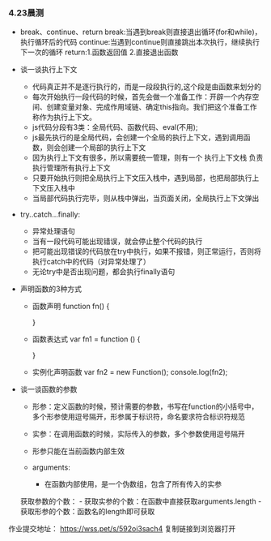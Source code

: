 ### 4.23晨测
- break、continue、return
    break:当遇到break则直接退出循环(for和while)，执行循环后的代码
    continue:当遇到continue则直接跳出本次执行，继续执行下一次的循环
    return:1.函数返回值 2.直接退出函数

- 谈一谈执行上下文
    - 代码真正并不是逐行执行的，而是一段段执行的,这个段是由函数来划分的
    - 每次开始执行一段代码的时候，首先会做一个准备工作：开辟一个内存空间、创建变量对象、完成作用域链、确定this指向。我们把这个准备工作称作为执行上下文。
    - js代码分段有3类：全局代码、函数代码、eval(不用);
    - js最先执行的是全局代码，会创建一个全局的执行上下文，遇到调用函数，则会创建一个局部的执行上下文
    - 因为执行上下文有很多，所以需要统一管理，则有一个 执行上下文栈 负责执行管理所有执行上下文
    - 只要开始执行则把全局执行上下文压入栈中，遇到局部，也把局部执行上下文压入栈中
    - 当局部代码执行完毕，则从栈中弹出，当页面关闭，全局执行上下文弹出 

- try..catch...finally:
    - 异常处理语句
    - 当有一段代码可能出现错误，就会停止整个代码的执行
    - 把可能出现错误的代码放在try中执行，如果不报错，则正常运行，否则将执行catch中的代码（对异常处理了）
    - 无论try中是否出现问题，都会执行finally语句

- 声明函数的3种方式
    - 函数声明
        function fn() {

        }
    - 函数表达式
        var fn1 = function () {

        }
    - 实例化声明函数
        var fn2 = new Function();
        console.log(fn2);

- 谈一谈函数的参数
    - 形参：定义函数的时候，预计需要的参数，书写在function的小括号中，多个形参使用逗号隔开，形参属于标识符，命名要求符合标识符规范
    
    - 实参：在调用函数的时候，实际传入的参数，多个参数使用逗号隔开

    - 形参只能在当前函数内部生效

    - arguments:
        - 在函数内部使用，是一个伪数组，包含了所有传入的实参
    
    获取参数的个数：
        - 获取实参的个数：在函数中直接获取arguments.length
        - 获取形参的个数：函数名的length即可获取

作业提交地址：
    https://wss.pet/s/592oi3sach4 复制链接到浏览器打开